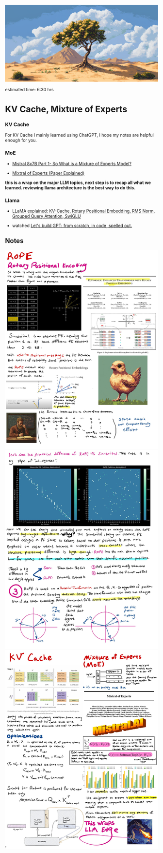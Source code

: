 ![alt text](image.png)

estimated time: 6:30 hrs

# KV Cache, Mixture of Experts

### KV Cache

For KV Cache I mainly learned using ChatGPT, I hope my notes are helpful enough for you. 

### MoE

- [Mistral 8x7B Part 1- So What is a Mixture of Experts Model?](https://www.youtube.com/watch?v=RYZ0FMAKRFs)

- [Mixtral of Experts (Paper Explained)](https://www.youtube.com/watch?v=mwO6v4BlgZQ)

**this is a wrap on the major LLM topics, next step is to recap all what we learned. reviewing llama architecture is the best way to do this.**

### Llama

- [LLaMA explained: KV-Cache, Rotary Positional Embedding, RMS Norm, Grouped Query Attention, SwiGLU](https://www.youtube.com/watch?v=Mn_9W1nCFLo)

- watched [Let's build GPT: from scratch, in code, spelled out.](https://www.youtube.com/watch?v=kCc8FmEb1nY&list=PLAqhIrjkxbuWI23v9cThsA9GvCAUhRvKZ&index=7)

## Notes

![1](1.jpg)
![1](2.jpg)
![1](3.jpg)